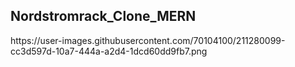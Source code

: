 <h2>Nordstromrack_Clone_MERN</h2>
https://user-images.githubusercontent.com/70104100/211280099-cc3d597d-10a7-444a-a2d4-1dcd60dd9fb7.png
